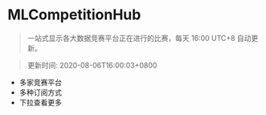 # MLCompetitionHub

> 一站式显示各大数据竞赛平台正在进行的比赛，每天 16:00 UTC+8 自动更新。
  
> 更新时间: 2020-08-06T16:00:03+0800 

* 多家竞赛平台
* 多种订阅方式
* 下拉查看更多